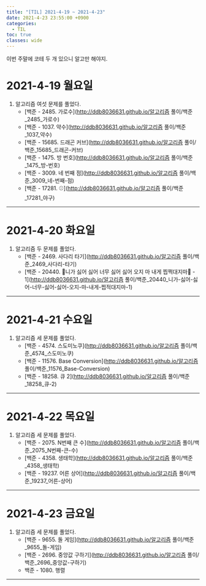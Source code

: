 ```yaml
---
title: "[TIL] 2021-4-19 ~ 2021-4-23"
date: 2021-4-23 23:55:00 +0900
categories:
  - TIL
toc: true
classes: wide
---
```


이번 주말에 코테 두 개 있으니 알고만 해야지.

# 2021-4-19 월요일

1. 알고리즘 여섯 문제를 풀었다.
    - [백준 - 2485. 가로수](http://ddb8036631.github.io/알고리즘 풀이/백준_2485_가로수)
    - [백준 - 1037. 약수](http://ddb8036631.github.io/알고리즘 풀이/백준_1037_약수)
    - [백준 - 15685. 드래곤 커브](http://ddb8036631.github.io/알고리즘 풀이/백준_15685_드래곤-커브)
    - [백준 - 1475. 방 번호](http://ddb8036631.github.io/알고리즘 풀이/백준_1475_방-번호)
    - [백준 - 3009. 네 번째 점](http://ddb8036631.github.io/알고리즘 풀이/백준_3009_네-번째-점)
    - [백준 - 17281. ⚾](http://ddb8036631.github.io/알고리즘 풀이/백준_17281_야구)

---

# 2021-4-20 화요일

1. 알고리즘 두 문제를 풀었다.
    - [백준 - 2469. 사다리 타기](http://ddb8036631.github.io/알고리즘 풀이/백준_2469_사다리-타기)
    - [백준 - 20440. 🎵니가 싫어 싫어 너무 싫어 싫어 오지 마 내게 찝쩍대지마🎵 - 1](http://ddb8036631.github.io/알고리즘 풀이/백준_20440_니가-싫어-싫어-너무-싫어-싫어-오지-마-내게-찝적대지마-1)

---

# 2021-4-21 수요일

1. 알고리즘 세 문제를 풀었다.
    - [백준 - 4574. 스도미노쿠](http://ddb8036631.github.io/알고리즘 풀이/백준_4574_스도미노쿠)
    - [백준 - 11576. Base Conversion](http://ddb8036631.github.io/알고리즘 풀이/백준_11576_Base-Conversion)
    - [백준 - 18258. 큐 2](http://ddb8036631.github.io/알고리즘 풀이/백준_18258_큐-2)

---

# 2021-4-22 목요일

1. 알고리즘 세 문제를 풀었다.
    - [백준 - 2075. N번째 큰 수](http://ddb8036631.github.io/알고리즘 풀이/백준_2075_N번째-큰-수)
    - [백준 - 4358. 생태학](http://ddb8036631.github.io/알고리즘 풀이/백준_4358_생태학)
    - [백준 - 19237. 어른 상어](http://ddb8036631.github.io/알고리즘 풀이/백준_19237_어른-상어)

---

# 2021-4-23 금요일

1. 알고리즘 세 문제를 풀었다.
    - [백준 - 9655. 돌 게임](http://ddb8036631.github.io/알고리즘 풀이/백준_9655_돌-게임)
    - [백준 - 2696. 중앙값 구하기](http://ddb8036631.github.io/알고리즘 풀이/백준_2696_중앙값-구하기)
    - 백준 - 1080. 행렬

---